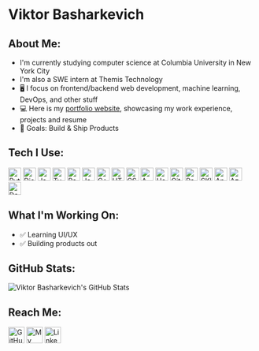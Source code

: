 # Viktor Basharkevich

## About Me:
- I'm currently studying computer science at Columbia University in New York City
- I'm also a SWE intern at Themis Technology
- 🖥️ I focus on frontend/backend web development, machine learning, DevOps, and other stuff
- 💻 Here is my [portfolio website][website], showcasing my work experience, projects and resume
- 🌱 Goals: Build & Ship Products

## Tech I Use:
<p>
  <img alt="Python" src="https://img.shields.io/badge/-Python-3776AB?style=flat-square&logo=python&logoColor=white" height=26/>

  <img alt="Django" src="https://img.shields.io/badge/-Django/DRF-092E20?style=flat-square&logo=django&logoColor=whie" height=26/>

  <img alt="JavaScript" src="https://img.shields.io/badge/-JavaScript-F7DF1E?style=flat-square&logo=javascript&logoColor=black" height=26/>

  <img alt="TypeScript" src="https://img.shields.io/badge/TypeScript-%23007ACC.svg?style=flat-square&logo=typescript&logoColor=white" height=26/>
  
  <img alt="React" src="https://img.shields.io/badge/-React-1DA1F2?style=flat-square&logo=react&logoColor=white" height=26/>
  
  <img alt="Java" src="https://img.shields.io/badge/Java-ED8B00?style=flat-square&logo=java&logoColor=white" height=26/>
  
  <img alt="C++" src="https://img.shields.io/badge/C%2B%2B-00599C?style=flat-square&logo=c%2B%2B&logoColor=white" height=26/>

  <img alt="HTML5" src="https://img.shields.io/badge/-HTML5-E34F26?style=flat-square&logo=html5&logoColor=white" height=26/>

  <img alt="CSS3" src="https://img.shields.io/badge/-CSS3-1572B6?style=flat-square&logo=css3&logoColor=white" height=26/>
  
  <img alt="AWS" src="https://img.shields.io/badge/-AWS-FF9900?style=flat-square&logo=amazonAWS&logoColor=white" height=26/>

  <img alt="Heroku" src="https://img.shields.io/badge/-Heroku-430098?style=flat-square&logo=heroku&logoColor=white" height=26/>

  <img alt="Git" src="https://img.shields.io/badge/-Git-F05032?style=flat-square&logo=git&logoColor=white" height=26/>  
    
  <img alt="Pandas" src="https://img.shields.io/badge/Pandas-2C2D72?style=flat-square&logo=pandas&logoColor=white" height=26/>
  
  <img alt="SKlearn" src="https://img.shields.io/badge/Scikit_Learn-F7931E?style=flat-square&logo=scikit-learn&logoColor=white" height=26/>

  <img alt="Angular" src="https://img.shields.io/badge/Angular-%23DD0031.svg?style=flat-square&logo=angular&logoColor=white" height=26/>

  <img alt="Azure" src="https://img.shields.io/badge/Azure-%230072C6.svg?style=flat-square&logo=microsoftazure&logoColor=white" height=26/>

  <img alt="Docker" src="https://img.shields.io/badge/Docker-%230db7ed.svg?style=flat-square&logo=docker&logoColor=white)" height=26/>
</p>


## What I'm Working On:
- ✅ Learning UI/UX
- ✅ Building products out

## GitHub Stats:
<img alt="Viktor Basharkevich's GitHub Stats" src="https://github-readme-stats-weld-two.vercel.app/api?username=ViktorBash&show_icons=true&hide_border=true&count_private=true&theme=algolia&include_all_commits=true&hide=stars"/>

## Reach Me:
<p><a href="https://github.com/viktorbash" target="_blank"><img alt="GitHub" src="https://img.shields.io/badge/GitHub-%2312100E.svg?&style=for-the-badge&logo=Github&logoColor=white" height=33/></a>
<a href="https://www.viktorbash.com" target="_blank"><img alt="My Website" src="https://img.shields.io/badge/Website-%3113.svg?style=for-the-badge&logoColor=white?coor=#3655FF" height=33/></a>
<a href="https://www.linkedin.com/in/viktorbash" target="_blank"><img alt="LinkedIn" src="https://img.shields.io/badge/linkedin-%230077B5.svg?&style=for-the-badge&logo=linkedin&logoColor=white" height=33/></a><p>

[website]: https://www.viktorbash.com/
